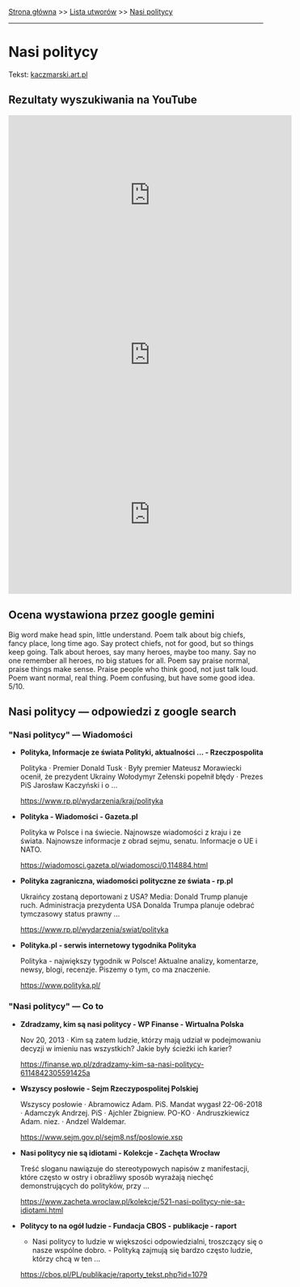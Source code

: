 [Strona główna](../index.md) >> [Lista utworów](../list.md) >> [Nasi politycy](345.md)

---

# Nasi politycy

Tekst: [kaczmarski.art.pl](https://www.kaczmarski.art.pl/tworczosc/wiersze/nasi-politycy/)

## Rezultaty wyszukiwania na YouTube

<iframe width="560" height="315" src="https://www.youtube.com/embed/V8FiO4BO1jE?si=IdontcarewhotheIRSsendsImnotpayingtaxes" title="YouTube video player" frameborder="0" allow="accelerometer; autoplay; clipboard-write; encrypted-media; gyroscope; picture-in-picture; web-share" referrerpolicy="strict-origin-when-cross-origin" allowfullscreen></iframe>

<iframe width="560" height="315" src="https://www.youtube.com/embed/Hk-mIAzUEQs?si=IdontcarewhotheIRSsendsImnotpayingtaxes" title="YouTube video player" frameborder="0" allow="accelerometer; autoplay; clipboard-write; encrypted-media; gyroscope; picture-in-picture; web-share" referrerpolicy="strict-origin-when-cross-origin" allowfullscreen></iframe>

<iframe width="560" height="315" src="https://www.youtube.com/embed/sxvAPZf6oho?si=IdontcarewhotheIRSsendsImnotpayingtaxes" title="YouTube video player" frameborder="0" allow="accelerometer; autoplay; clipboard-write; encrypted-media; gyroscope; picture-in-picture; web-share" referrerpolicy="strict-origin-when-cross-origin" allowfullscreen></iframe>

## Ocena wystawiona przez google gemini

Big word make head spin, little understand. Poem talk about big chiefs, fancy place, long time ago. Say protect chiefs, not for good, but so things keep going. Talk about heroes, say many heroes, maybe too many. Say no one remember all heroes, no big statues for all. Poem say praise normal, praise things make sense. Praise people who think good, not just talk loud. Poem want normal, real thing. Poem confusing, but have some good idea. 5/10.


## Nasi politycy — odpowiedzi z google search

### "Nasi politycy" — Wiadomości

- **Polityka, Informacje ze świata Polityki, aktualności ... - Rzeczpospolita**

    Polityka · Premier Donald Tusk · Były premier Mateusz Morawiecki ocenił, że prezydent Ukrainy Wołodymyr Zełenski popełnił błędy · Prezes PiS Jarosław Kaczyński i o ... 

   <https://www.rp.pl/wydarzenia/kraj/polityka>
- **Polityka - Wiadomości - Gazeta.pl**

    Polityka w Polsce i na świecie. Najnowsze wiadomości z kraju i ze świata. Najnowsze informacje z obrad sejmu, senatu. Informacje o UE i NATO. 

   <https://wiadomosci.gazeta.pl/wiadomosci/0,114884.html>
- **Polityka zagraniczna, wiadomości polityczne ze świata - rp.pl**

    Ukraińcy zostaną deportowani z USA? Media: Donald Trump planuje ruch. Administracja prezydenta USA Donalda Trumpa planuje odebrać tymczasowy status prawny ... 

   <https://www.rp.pl/wydarzenia/swiat/polityka>
- **Polityka.pl - serwis internetowy tygodnika Polityka**

    Polityka - największy tygodnik w Polsce! Aktualne analizy, komentarze, newsy, blogi, recenzje. Piszemy o tym, co ma znaczenie. 

   <https://www.polityka.pl/>

### "Nasi politycy" — Co to

- **Zdradzamy, kim są nasi politycy - WP Finanse - Wirtualna Polska**

    Nov 20, 2013  ·  Kim są zatem ludzie, którzy mają udział w podejmowaniu decyzji w imieniu nas wszystkich? Jakie były ścieżki ich karier? 

   <https://finanse.wp.pl/zdradzamy-kim-sa-nasi-politycy-6114842305591425a>
- **Wszyscy posłowie - Sejm Rzeczypospolitej Polskiej**

    Wszyscy posłowie · Abramowicz Adam. PiS. Mandat wygasł 22-06-2018 · Adamczyk Andrzej. PiS · Ajchler Zbigniew. PO-KO · Andruszkiewicz Adam. niez. · Andzel Waldemar. 

   <https://www.sejm.gov.pl/sejm8.nsf/poslowie.xsp>
- **Nasi politycy nie są idiotami - Kolekcje - Zachęta Wrocław**

    Treść sloganu nawiązuje do stereotypowych napisów z manifestacji, które często w ostry i obraźliwy sposób wyrażają niechęć demonstrujących do polityków, przy ... 

   <https://www.zacheta.wroclaw.pl/kolekcje/521-nasi-politycy-nie-sa-idiotami.html>
- **Politycy to na ogół ludzie - Fundacja CBOS - publikacje - raport**

    - Nasi politycy to ludzie w większości odpowiedzialni, troszczący się o nasze wspólne dobro. - Polityką zajmują się bardzo często ludzie, którzy chcą w ten ... 

   <https://cbos.pl/PL/publikacje/raporty_tekst.php?id=1079>

